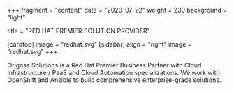 +++
fragment = "content"
date = "2020-07-22"
weight = 230
background = "light"

title = "RED HAT PREMIER SOLUTION PROVIDER"

[cardtop]
  image = "redhat.svg"
[sidebar]
  align = "right"
  image = "redhat.svg"
+++

Origoss Solutions is a Red Hat Premier Business Partner with Cloud
Infrastructure / PaaS and Cloud Automation specializations.  We work with
OpenShift and Ansible to build comprehensive enterprise-grade solutions.
